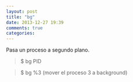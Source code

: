 ```yaml
---
layout: post
title: "bg"
date: 2013-12-27 19:39
comments: true
categories: 
---
```

Pasa un proceso a segundo plano.

>$ bg PID

>$ bg %3 (mover el proceso 3 a background)

